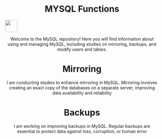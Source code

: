 <h1 align="center">MYSQL Functions</h1><img src="https://cdn.jsdelivr.net/gh/devicons/devicon/icons/mysql/mysql-original-wordmark.svg" widht="40" height="40" />
<p align="center">Welcome to the MySQL repository! Here you will find information about using and managing MySQL, including studies on mirroring, backups, and modify users and tables.</p>

<h1 align="center" widht="55" height="55">Mirroring</h1>
<p align="center">I am conducting studies to enhance mirroring in MySQL. Mirroring involves creating an exact copy of the databases on a separate server, improving data availability and reliability</p> 

<h1 align="center" widht="55" height="55">Backups</h1>
<p align="center"> I am working on improving backups in MySQL. Regular backups are essential to protect data against loss, corruption, or human error</p>


